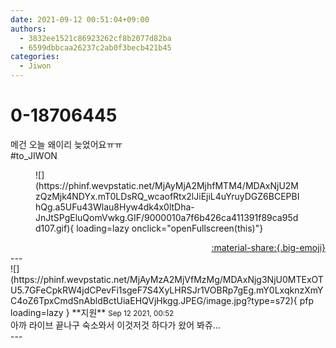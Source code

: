 ```yaml
---
date: 2021-09-12 00:51:04+09:00
authors:
  - 3832ee1521c86923262cf8b2077d82ba
  - 6599dbbcaa26237c2ab0f3becb421b45
categories:
  - Jiwon
---
```


# 0-18706445

<div class="post-container" markdown="1">
<div class="content-container md-sidebar__scrollwrap" markdown="1">

메건 오늘 왜이리 늦었어요ㅠㅠ<br>\#to_JIWON
<figure markdown="1">
![](https://phinf.wevpstatic.net/MjAyMjA2MjhfMTM4/MDAxNjU2MzQzMjk4NDYx.mT0LDsRQ_wcaofRtx2lJiEjiL4uYruyDGZ6BCEPBIhQg.a5UFu43Wlau8Hyw4dk4x0ltDha-JnJtSPgEluQomVwkg.GIF/9000010a7f6b426ca411391f89ca95dd107.gif){ loading=lazy onclick="openFullscreen(this)"}
</figure>


</div>
</div>

<div style="text-align: right;" markdown="1">
<a href="https://weverse.io/fromis9/fanpost/0-18706445" style="text-align: right;">:material-share:{.big-emoji}</a>
</div>
---

<div class="comments-container md-sidebar__scrollwrap" markdown="1">
<div class="comment" markdown="1">
<div class='id-container' markdown="1">
![](https://phinf.wevpstatic.net/MjAyMzA2MjVfMzMg/MDAxNjg3NjU0MTExOTU5.7GFeCpkRW4jdCPevFi1sgeF7S4XyLHRSJr1VOBRp7gEg.mY0LxqknzXmYC4oZ6TpxCmdSnAbldBctUiaEHQVjHkgg.JPEG/image.jpg?type=s72){ pfp loading=lazy }
**<span class="artist">지원</span>** <small>Sep 12 2021, 00:52</small><br>
</div>
<div class='comment-body' markdown="1">
아까 라이브 끝나구 숙소와서 이것저것 하다가 왔어 봐쥬...
</div>
</div>
</div>
---
